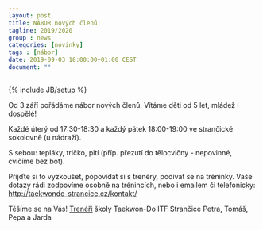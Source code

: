 ```yaml
---
layout: post
title: NÁBOR nových členů!
tagline: 2019/2020
group : news
categories: [novinky]
tags : [nábor]
date: 2019-09-03 18:00:00+01:00 CEST
document: ""
---
```

{% include JB/setup %}

Od 3.září pořádáme nábor nových členů.
Vítáme děti od 5 let, mládež i dospělé!

Každé úterý od 17:30-18:30 a každý pátek 18:00-19:00 ve strančické sokolovně (u nádraží).

S sebou: tepláky, tričko, pití (příp. přezutí do tělocvičny - nepovinné, cvičíme bez bot).

Přijďte si to vyzkoušet, popovídat si s trenéry, podívat se na tréninky.
Vaše dotazy rádi zodpovíme osobně na trénincích, nebo i emailem či telefonicky:
http://taekwondo-strancice.cz/kontakt/

Těšíme se na Vás!
[Trenéři][1] školy Taekwon-Do ITF Strančice Petra, Tomáš, Pepa a Jarda

[1]: http://taekwondo-strancice.cz/treneri/
